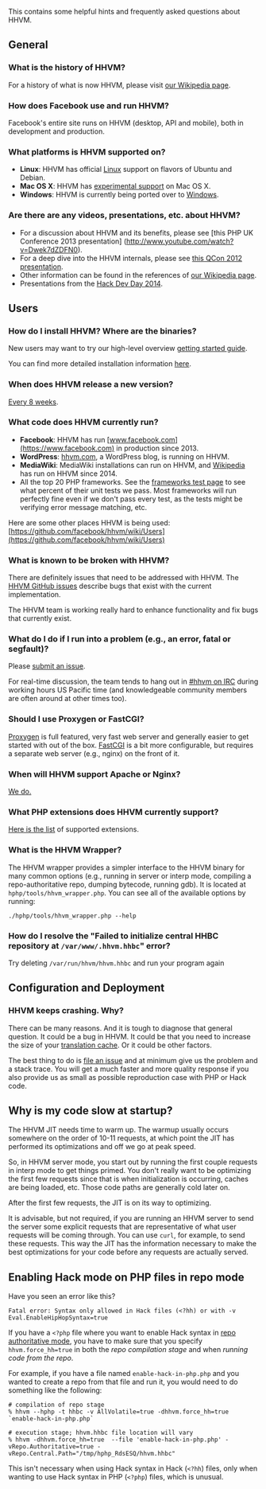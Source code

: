 This contains some helpful hints and frequently asked questions about HHVM.

## General

### What is the history of HHVM?

For a history of what is now HHVM, please visit [our Wikipedia page](http://en.wikipedia.org/wiki/HHVM).

### How does Facebook use and run HHVM?

Facebook's entire site runs on HHVM (desktop, API and mobile), both in development and production.

### What platforms is HHVM supported on?

* **Linux**: HHVM has official [Linux](/hhvm/installation/linux) support on flavors of Ubuntu and Debian.
* **Mac OS X**: HHVM has [experimental support](/hhvm/installation/mac) on Mac OS X.
* **Windows**: HHVM is currently being ported over to [Windows](/hhvm/installation/windows).

### Are there are any videos, presentations, etc. about HHVM?

* For a discussion about HHVM and its benefits, please see [this PHP UK Conference 2013 presentation]
 (http://www.youtube.com/watch?v=Dwek7dZDFN0).
* For a deep dive into the HHVM internals, please see [this QCon 2012 presentation](http://www.infoq.com/presentations/PHP-HHVM-Facebook).
* Other information can be found in the references of [our Wikipedia page](http://en.wikipedia.org/wiki/HHVM).
* Presentations from the [Hack Dev Day 2014](https://www.youtube.com/playlist?list=PLb0IAmt7-GS2fdbb1vVdP8Z8zx1l2L8YS).

## Users

### How do I install HHVM? Where are the binaries?

New users may want to try our high-level overview [getting started guide](/hhvm/getting-started/getting-started).

You can find more detailed installation information [here](/hhvm/installation/introduction).

### When does HHVM release a new version?

[Every 8 weeks](https://github.com/facebook/hhvm/wiki/Release%20Schedule).

### What code does HHVM currently run?

* **Facebook**: HHVM has run [www.facebook.com](https://www.facebook.com) in production since 2013. 
* **WordPress**: [hhvm.com](http://hhvm.com), a WordPress blog, is running on HHVM.
* **MediaWiki**: MediaWiki installations can run on HHVM, and [Wikipedia](http://wikipedia.org) has run on HHVM since 2014.
* All the top 20 PHP frameworks. See the [frameworks test page](http://hhvm.com/frameworks/) to see what percent of their unit tests we pass. Most frameworks will run perfectly fine even if we don't pass every test, as the tests might be verifying error message matching, etc.

Here are some other places HHVM is being used: [https://github.com/facebook/hhvm/wiki/Users](https://github.com/facebook/hhvm/wiki/Users)

### What is known to be broken with HHVM?

There are definitely issues that need to be addressed with HHVM. The [HHVM GitHub issues](https://github.com/facebook/hhvm/issues?labels=&page=1&state=open) describe bugs that exist with the current implementation.

The HHVM team is working really hard to enhance functionality and fix bugs that currently exist.
 
### What do I do if I run into a problem (e.g., an error, fatal or segfault)?

Please [submit an issue](https://github.com/facebook/hhvm/wiki/How-to-Report-Issues).

For real-time discussion, the team tends to hang out in [#hhvm on IRC](http://webchat.freenode.net/?channels=hhvm) during working hours US Pacific time (and knowledgeable community members are often around at other times too).

### Should I use Proxygen or FastCGI?

[Proxygen](/hhvm/basic-usage/proxygen) is full featured, very fast web server and generally easier to get started with out of the box. [FastCGI](/hhvm/advanced-usage/fastCGI) is a bit more configurable, but requires a separate web server (e.g., nginx) on the front of it.

### When will HHVM support Apache or Nginx?

[We do.](/hhvm/advanced-usage/fastCGI)

### What PHP extensions does HHVM currently support?

[Here is the list](/hhvm/extensions/introduction) of supported extensions.
 
### What is the HHVM Wrapper?

The HHVM wrapper provides a simpler interface to the HHVM binary for many common options (e.g., running in server or interp mode, compiling a repo-authoritative repo, dumping bytecode, running gdb). It is located at `hphp/tools/hhvm_wrapper.php`. You can see all of the available options by running:

```
./hphp/tools/hhvm_wrapper.php --help
```

### How do I resolve the "Failed to initialize central HHBC repository at `/var/www/.hhvm.hhbc`" error?

Try deleting `/var/run/hhvm/hhvm.hhbc` and run your program again

## Configuration and Deployment

### HHVM keeps crashing. Why?

There can be many reasons. And it is tough to diagnose that general question. It could be a bug in HHVM. It could be that you need to increase the size of your [translation cache](/hhvm/configuration/ini-settings.md#jit-translation-cache-size). Or it could be other factors.

The best thing to do is [file an issue](https://github.com/facebook/hhvm/issues) and at minimum give us the problem and a stack trace. You will get a much faster and more quality response if you also provide us as small as possible reproduction case with PHP or Hack code.

## Why is my code slow at startup?

The HHVM JIT needs time to warm up. The warmup usually occurs somewhere on the order of 10-11 requests, at which point the JIT has performed its optimizations and off we go at peak speed.

So, in HHVM server mode, you start out by running the first couple requests in interp mode to get things primed. You don't really want to be optimizing the first few requests since that is when initialization is occurring, caches are being loaded, etc. Those code paths are generally cold later on.

After the first few requests, the JIT is on its way to optimizing.

It is advisable, but not required, if you are running an HHVM server to send the server some explicit requests that are representative of what user requests will be coming through. You can use `curl`, for example, to send these requests. This way the JIT has the information necessary to make the best optimizations for your code before any requests are actually served.

## Enabling Hack mode on PHP files in repo mode

Have you seen an error like this?

```
Fatal error: Syntax only allowed in Hack files (<?hh) or with -v Eval.EnableHipHopSyntax=true
```

If you have a `<?php` file where you want to enable Hack syntax in [repo authoritative mode](/hhvm/advanced-usage/repo-authoritative), you have to make sure that you specify `hhvm.force_hh=true` in both the *repo compilation stage* and when *running code from the repo*.

For example, if you have a file named `enable-hack-in-php.php` and you wanted to create a repo from that file and run it,  you would need to do something like the following:

```
# compilation of repo stage
% hhvm --hphp -t hhbc -v AllVolatile=true -dhhvm.force_hh=true `enable-hack-in-php.php`

# execution stage; hhvm.hhbc file location will vary
% hhvm -dhhvm.force_hh=true  --file 'enable-hack-in-php.php' -vRepo.Authoritative=true -vRepo.Central.Path="/tmp/hphp_RdsESQ/hhvm.hhbc"
```

This isn't necessary when using Hack syntax in Hack (`<?hh`) files, only when wanting to use Hack syntax in PHP (`<?php`) files, which is unusual.
